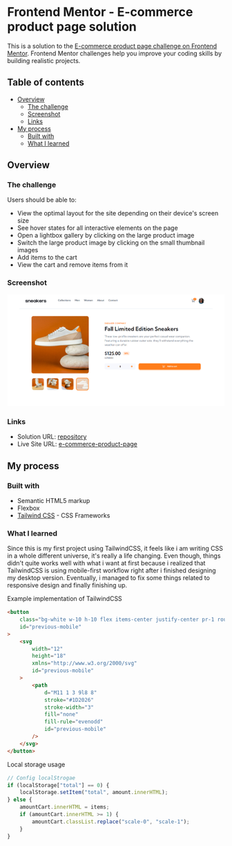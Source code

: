 # Frontend Mentor - E-commerce product page solution

This is a solution to the [E-commerce product page challenge on Frontend Mentor](https://www.frontendmentor.io/challenges/ecommerce-product-page-UPsZ9MJp6). Frontend Mentor challenges help you improve your coding skills by building realistic projects.

## Table of contents

-   [Overview](#overview)
    -   [The challenge](#the-challenge)
    -   [Screenshot](#screenshot)
    -   [Links](#links)
-   [My process](#my-process)
    -   [Built with](#built-with)
    -   [What I learned](#what-i-learned)

## Overview

### The challenge

Users should be able to:

-   View the optimal layout for the site depending on their device's screen size
-   See hover states for all interactive elements on the page
-   Open a lightbox gallery by clicking on the large product image
-   Switch the large product image by clicking on the small thumbnail images
-   Add items to the cart
-   View the cart and remove items from it

### Screenshot

![](./dist/images/screenshot-web.png)

### Links

-   Solution URL: [repository](https://github.com/Bravonoid/ecommerce-product-page)
-   Live Site URL: [e-commerce-product-page](https://ecommerce-product-page-bravonoid.vercel.app/)

## My process

### Built with

-   Semantic HTML5 markup
-   Flexbox
-   [Tailwind CSS](https://tailwindcss.com/) - CSS Frameworks

### What I learned

Since this is my first project using TailwindCSS, it feels like i am writing CSS in a whole different universe, it's really a life changing. Even though, things didn't quite works well with what i want at first because i realized that TailwindCSS is using mobile-first workflow right after i finished designing my desktop version. Eventually, i managed to fix some things related to responsive design and finally finishing up.

Example implementation of TailwindCSS

```html
<button
	class="bg-white w-10 h-10 flex items-center justify-center pr-1 rounded-full absolute left-6 z-10 sm:hidden"
	id="previous-mobile"
>
	<svg
		width="12"
		height="18"
		xmlns="http://www.w3.org/2000/svg"
		id="previous-mobile"
	>
		<path
			d="M11 1 3 9l8 8"
			stroke="#1D2026"
			stroke-width="3"
			fill="none"
			fill-rule="evenodd"
			id="previous-mobile"
		/>
	</svg>
</button>
```

Local storage usage

```js
// Config localStrogae
if (localStorage["total"] == 0) {
	localStorage.setItem("total", amount.innerHTML);
} else {
	amountCart.innerHTML = items;
	if (amountCart.innerHTML >= 1) {
		amountCart.classList.replace("scale-0", "scale-1");
	}
}
```
